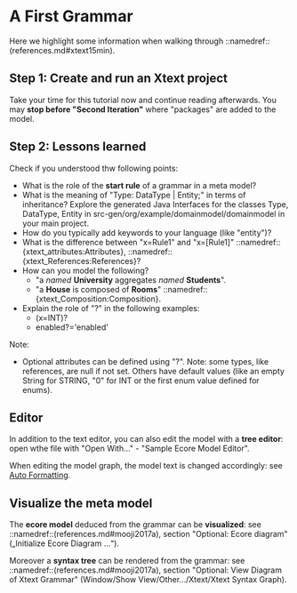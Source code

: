 # A First Grammar

Here we highlight some information when walking through
::namedref::(references.md#xtext15min).

## Step 1: Create and run an Xtext project

Take your time for this tutorial now and continue reading afterwards.
You may __stop before "Second Iteration"__ where "packages"
are added to the model.

## Step 2: Lessons learned

Check if you understood thw following points:

 * What is the role of the __start rule__ of a grammar in a meta model?
 * What is the meaning of "Type: DataType | Entity;" in terms of inheritance? 
    Explore the generated Java Interfaces for the classes Type, DataType, 
    Entity in  src-gen/org/example/domainmodel/domainmodel in your main 
    project.
 * How do you typically add keywords to your language (like "entity")?
 * What is the difference between "x=Rule1" and "x=[Rule1]" 
    ::namedref::{xtext_attributes:Attributes}, 
    ::namedref::{xtext_References:References}?
 * How can you model the following?
    * "a _named_ __University__ aggregates _named_ __Students__".
    * "a __House__ is composed of __Rooms__" 
        ::namedref::{xtext_Composition:Composition}.
 * Explain the role of "?" in the following examples: 
    * (x=INT)?
    * enabled?='enabled'
    
    
Note:

 * Optional attributes can be defined using "?". Note: some types, like 
 references, are null if not set. Others have default values (like an empty
 String for STRING, "0" for INT or the first enum value defined for enums).

## Editor

In addition to the text editor,
you can also edit the model with a __tree editor__:
open wthe file with "Open With..." - "Sample Ecore Model Editor".

When editing the model graph, the model text is changed accordingly: 
see [Auto Formatting](https://www.eclipse.org/Xtext/documentation/303_runtime_concepts.html#formatting).


## Visualize the meta model

The __ecore model__  deduced from the grammar can be __visualized__:
see ::namedref::(references.md#mooji2017a),
section "Optional: Ecore diagram" („Initialize Ecore Diagram ...“).

Moreover a __syntax tree__ can be rendered from the grammar:
see ::namedref::(references.md#mooji2017a),
section "Optional: View Diagram of Xtext Grammar"
(Window/Show View/Other.../Xtext/Xtext Syntax Graph).

